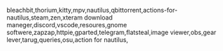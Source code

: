 bleachbit,thorium,kitty,mpv,nautilus,qbittorrent,actions-for-nautilus,steam,zen,xteram download maneger,discord,vscode,resoures,gnome softwere,zapzap,httpie,gparted,telegram,flatsteal,image viewer,obs,gear lever,tarug,queries,osu,action for nautilus,



